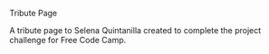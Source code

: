 Tribute Page

A tribute page to Selena Quintanilla created to complete the project challenge for Free Code Camp.

